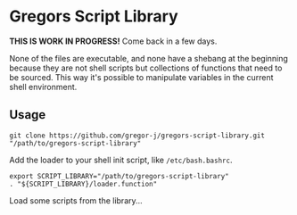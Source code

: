 # Gregors Script Library

**THIS IS WORK IN PROGRESS!** Come back in a few days.

None of the files are executable, and none have a shebang at the beginning
because they are not shell scripts but collections of functions that need
to be sourced. This way it's possible to manipulate variables in the current
shell environment.

## Usage

```shell
git clone https://github.com/gregor-j/gregors-script-library.git "/path/to/gregors-script-library"
```

Add the loader to your shell init script, like `/etc/bash.bashrc`.

```shell
export SCRIPT_LIBRARY="/path/to/gregors-script-library"
. "${SCRIPT_LIBRARY}/loader.function"
```

Load some scripts from the library...
